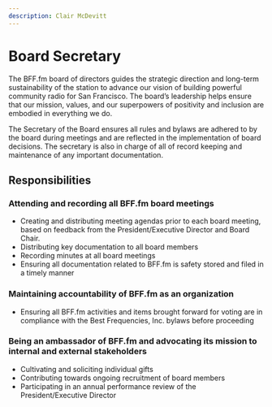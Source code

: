 ```yaml
---
description: Clair McDevitt
---
```


# Board Secretary

The BFF.fm board of directors guides the strategic direction and long-term sustainability of the station to advance our vision of building powerful community radio for San Francisco. The board’s leadership helps ensure that our mission, values, and our superpowers of positivity and inclusion are embodied in everything we do.

The Secretary of the Board ensures all rules and bylaws are adhered to by the board during meetings and are reflected in the implementation of board decisions. The secretary is also in charge of all of record keeping and maintenance of any important documentation.

## Responsibilities

### Attending and recording all BFF.fm board meetings

* Creating and distributing meeting agendas prior to each board meeting, based on feedback from the President/Executive Director and Board Chair.
* Distributing key documentation to all board members
* Recording minutes at all board meetings
* Ensuring all documentation related to BFF.fm is safety stored and filed in a timely manner

### Maintaining accountability of BFF.fm as an organization

* Ensuring all BFF.fm activities and items brought forward for voting are in compliance with the Best Frequencies, Inc. bylaws before proceeding

### Being an ambassador of BFF.fm and advocating its mission to internal and external stakeholders

* Cultivating and soliciting individual gifts
* Contributing towards ongoing recruitment of board members
* Participating in an annual performance review of the President/Executive Director
